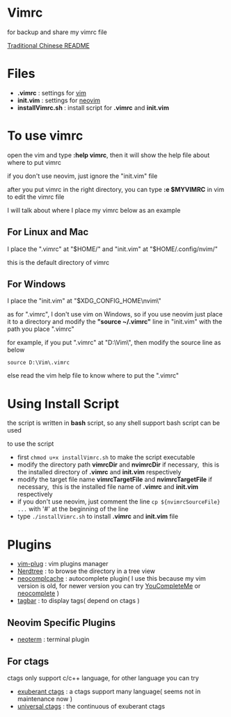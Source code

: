 # Vimrc
for backup and share my vimrc file

[Traditional Chinese README](README_zh-TW.md)
# Files
- **.vimrc**          : settings for [vim](https://github.com/vim/vim)
- **init.vim**        : settings for [neovim](https://github.com/neovim/neovim)
- **installVimrc.sh** : install script for **.vimrc** and **init.vim**
# To use vimrc
open the vim and type **:help vimrc**, then it will show the help file about where to put vimrc

if you don't use neovim, just ignore the "init.vim" file

after you put vimrc in the right directory, you can type **:e $MYVIMRC** in vim to edit the vimrc file

I will talk about where I place my vimrc below as an example
## For Linux and Mac
I place the ".vimrc" at "$HOME/" and "init.vim" at "$HOME/.config/nvim/"

this is the default directory of vimrc
## For Windows
I place the "init.vim" at "$XDG_CONFIG_HOME\nvim\\"
  
as for ".vimrc", I don't use vim on Windows, so if you use neovim just place it to a directory and modify the **"source ~/.vimrc"** line in "init.vim" with the path you place ".vimrc"
  
for example, if you put ".vimrc" at "D:\Vim\\", then modify the source line as below
```
source D:\Vim\.vimrc
```
  
else read the vim help file to know where to put the ".vimrc"
# Using Install Script
the script is written in **bash** script, so any shell support bash script can be used

to use the script

- first ```chmod u+x installVimrc.sh``` to make the script executable
- modify the directory path **vimrcDir** and **nvimrcDir** if necessary,
  this is the installed directory of **.vimrc** and **init.vim** respectively
- modify the target file name **vimrcTargetFile** and **nvimrcTargetFile** if necessary,
  this is the installed file name of **.vimrc** and **init.vim** respectively
- if you don't use neovim, just comment the line ```cp ${nvimrcSourceFile} ...``` with '#' at the beginning of the line
- type ```./installVimrc.sh``` to install **.vimrc** and **init.vim** file
# Plugins
- [vim-plug](https://github.com/junegunn/vim-plug)              : vim plugins manager
- [Nerdtree](https://github.com/scrooloose/nerdtree)            : to browse the directory in a tree view
- [neocomplcache](https://github.com/shougo/neocomplcache.vim)  : autocomplete plugin( I use this because my vim version is old, for newer version you can try [YouCompleteMe](https://github.com/valloric/youcompleteme) or [neocomplete](https://github.com/shougo/neocomplete.vim) )
- [tagbar](https://github.com/majutsushi/tagbar)                : to display tags( depend on ctags )
## Neovim Specific Plugins
- [neoterm](https://github.com/kassio/neoterm)                  : terminal plugin
## For ctags
ctags only support c/c++ language, for other language you can try
- [exuberant ctags](http://ctags.sourceforge.net/)            : a ctags support many language( seems not in maintenance now )
- [universal ctags](https://github.com/universal-ctags/ctags) : the continuous of exuberant ctags

